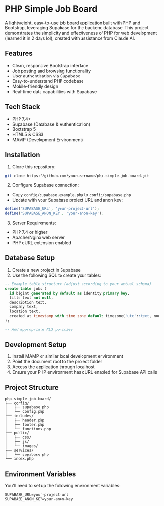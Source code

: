 # PHP Simple Job Board

A lightweight, easy-to-use job board application built with PHP and Bootstrap, leveraging Supabase for the backend database. This project demonstrates the simplicity and effectiveness of PHP for web development (learned it in 2 days lol), created with assistance from Claude AI.

## Features

- Clean, responsive Bootstrap interface
- Job posting and browsing functionality
- User authentication via Supabase
- Easy-to-understand PHP codebase
- Mobile-friendly design
- Real-time data capabilities with Supabase

## Tech Stack

- PHP 7.4+
- Supabase (Database & Authentication)
- Bootstrap 5
- HTML5 & CSS3
- MAMP (Development Environment)

## Installation

1. Clone this repository:
```bash
git clone https://github.com/yourusername/php-simple-job-board.git
```

2. Configure Supabase connection:
- Copy `config/supabase.example.php` to `config/supabase.php`
- Update with your Supabase project URL and anon key:
```php
define('SUPABASE_URL', 'your-project-url');
define('SUPABASE_ANON_KEY', 'your-anon-key');
```

3. Server Requirements:
- PHP 7.4 or higher
- Apache/Nginx web server
- PHP cURL extension enabled

## Database Setup

1. Create a new project in Supabase
2. Use the following SQL to create your tables:
```sql
-- Example table structure (adjust according to your actual schema)
create table jobs (
  id bigint generated by default as identity primary key,
  title text not null,
  description text,
  company text,
  location text,
  created_at timestamp with time zone default timezone('utc'::text, now()) not null
);

-- Add appropriate RLS policies
```

## Development Setup

1. Install MAMP or similar local development environment
2. Point the document root to the project folder
3. Access the application through localhost
4. Ensure your PHP environment has cURL enabled for Supabase API calls

## Project Structure

```
php-simple-job-board/
├── config/
│   ├── supabase.php
│   └── config.php
├── includes/
│   ├── header.php
│   ├── footer.php
│   └── functions.php
├── public/
│   ├── css/
│   ├── js/
│   └── images/
├── services/
│   └── supabase.php
└── index.php
```

## Environment Variables
You'll need to set up the following environment variables:
```env
SUPABASE_URL=your-project-url
SUPABASE_ANON_KEY=your-anon-key
```

